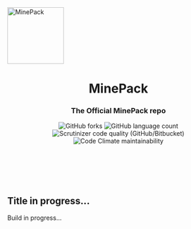 <img src="https://cdn.discordapp.com/attachments/759507980738625566/776479570853232641/com.png" alt="MinePack" align="center" height="128px">
<h1></h1>
<div align="center">
    <h1>MinePack</h1>
    <h3>The Official MinePack repo</h3>
</div>
<div class="flex flexcollumn">
    <div>
        <div class="flex flexrow" align="center">
            <img alt="GitHub forks" src="https://img.shields.io/github/forks/SlimeyMC/MinePack?label=Fork&style=for-the-badge">
            <img alt="GitHub language count" src="https://img.shields.io/github/languages/count/SlmeyMC/MinePack?style=for-the-badge">
            <img alt="Scrutinizer code quality (GitHub/Bitbucket)" src="https://img.shields.io/scrutinizer/quality/g/SlimeyMC/MinePack?style=for-the-badge">
            <img alt="Code Climate maintainability" src="https://img.shields.io/codeclimate/maintainability-percentage/SlimeyMC/MinePack?style=for-the-badge">
        </div>
        <br><br><br><br><br>
        <h2>Title in progress...</h2>
        <p>Build in progress...</p>
    </div>
</div>
